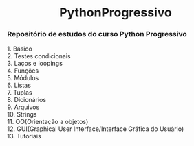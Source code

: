 <h1 align="center">PythonProgressivo</h1>
<h3>Repositório de estudos do curso Python Progressivo</h3>
1. Básico<br>
2. Testes condicionais<br>
3. Laços e loopings<br>
4. Funções<br>
5. Módulos<br>
6. Listas<br>
7. Tuplas<br>
8. Dicionários<br>
9. Arquivos<br>
10. Strings<br>
11. OO(Orientação a objetos)<br>
12. GUI(Graphical User Interface/Interface Gráfica do Usuário)<br>
13. Tutoriais
